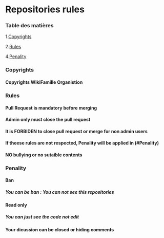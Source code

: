 # Repositories rules
### Table des matières
1.[Copyrights](#Copyrights)

2.[Rules](#Rules)


4.[Penality](#Penality)

### Copyrights
#### Copyrights WikiFamille Organistion


### Rules
#### Pull Request is mandatory before merging

#### Admin only must close the pull request


#### It is FORBIDEN to close pull request or merge for non admin users


#### If theese rules are not respected, Penality will be applied in (#Penality)

#### NO bullying or no sutaible contents 

####

### Penality

#### Ban
##### You can be ban : You can not see this repositories


#### Read only 
##### You can just see the code not edit

#### Your dicussion can be closed or hiding comments